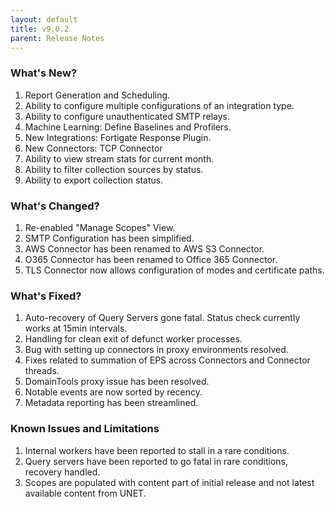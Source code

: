 ```yaml
---
layout: default
title: v9.0.2
parent: Release Notes
---
```


### What's New?
1. Report Generation and Scheduling.
2. Ability to configure multiple configurations of an integration type.
3. Ability to configure unauthenticated SMTP relays.
4. Machine Learning: Define Baselines and Profilers.
5. New Integrations: Fortigate Response Plugin.
6. New Connectors: TCP Connector
7. Ability to view stream stats for current month.
8. Ability to filter collection sources by status.
9. Ability to export collection status.

### What's Changed?
1. Re-enabled "Manage Scopes" View.
2. SMTP Configuration has been simplified.
3. AWS Connector has been renamed to AWS S3 Connector.
4. O365 Connector has been renamed to Office 365 Connector.
5. TLS Connector now allows configuration of modes and certificate paths.

### What's Fixed?
1. Auto-recovery of Query Servers gone fatal. Status check currently works at 15min intervals.
2. Handling for clean exit of defunct worker processes.
3. Bug with setting up connectors in proxy environments resolved.
4. Fixes related to summation of EPS across Connectors and Connector threads.
5. DomainTools proxy issue has been resolved.
6. Notable events are now sorted by recency.
7. Metadata reporting has been streamlined.

### Known Issues and Limitations
1. Internal workers have been reported to stall in a rare conditions.
2. Query servers have been reported to go fatal in rare conditions, recovery handled.
3. Scopes are populated with content part of initial release and not latest available content from UNET.
